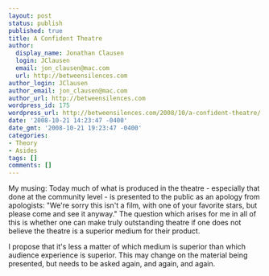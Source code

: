 ```yaml
---
layout: post
status: publish
published: true
title: A Confident Theatre
author:
  display_name: Jonathan Clausen
  login: JClausen
  email: jon_clausen@mac.com
  url: http://betweensilences.com
author_login: JClausen
author_email: jon_clausen@mac.com
author_url: http://betweensilences.com
wordpress_id: 175
wordpress_url: http://betweensilences.com/2008/10/a-confident-theatre/
date: '2008-10-21 14:23:47 -0400'
date_gmt: '2008-10-21 19:23:47 -0400'
categories:
- Theory
- Asides
tags: []
comments: []
---
```

<p>My musing: Today much of what is produced in the theatre - especially that done at the community level -  is presented to the public as an apology from apologists:  "We're sorry this isn't a film, with one of your favorite stars, but please come and see it anyway."   The question which arises for me in all of this is whether one can make truly outstanding theatre if one does not believe the theatre is a superior medium for their product.</p>
<p>I propose that it's less a matter of which medium is superior than which audience experience is superior.  This may change on the material being presented, but needs to be asked again, and again, and again.</p>
